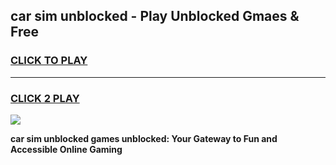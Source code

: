 
## car sim unblocked - Play Unblocked Gmaes & Free
<h3>
<a href="https://news.freeplayer.one?title=car_sim_unblocked&ref=16F">CLICK TO PLAY</a></h3>
<hr>

<h3>
<a href="https://news.freeplayer.one?title=car_sim_unblocked&ref=16F">CLICK 2 PLAY</a>
  
</h3>

<a href="https://news.freeplayer.one?title=car_sim_unblocked&ref=16F/"><img src="https://clearcache.store/games.png"></a>


**car sim unblocked games unblocked: Your Gateway to Fun and Accessible Online Gaming**
